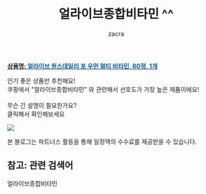 ﻿---
layout: post
title:  "얼라이브종합비타민 ^^"
author: zacra
categories: [ 아이템 ]
tags: [얼라이브종합비타민]
image: https://static.coupangcdn.com/image/product/image/vendoritem/2019/03/20/3000065024/5a1e159d-9f00-41c7-a7bf-1140af04d415.jpg 
description: "쿠팡에서 얼라이브종합비타민 관련 키워드로 가장 고객 선호도가 높은 제품이랍니다."
rating: 4.5
---

<a href="https://link.coupang.com/re/AFFSDP?lptag=AF8407795&pageKey=3961975&itemId=122506&vendorItemId=71481034744&traceid=V0-153-469c57b680e865bd"><b>상품명: <font color='#01579B'>얼라이브 원스데일리 포 우먼 멀티 비타민, 60정, 1개</font></b></a>

인기 좋은 상품만 추천해요!<br/>
쿠팡에서 "얼라이브종합비타민" 와 관련해서 선호도가 가장 높은 제품이에요!<br/><br/>
무슨 긴 설명이 필요한가요?  
클릭해서 확인해보세요


<a href="https://link.coupang.com/re/AFFSDP?lptag=AF8407795&pageKey=3961975&itemId=122506&vendorItemId=71481034744&traceid=V0-153-469c57b680e865bd"><img src="https://thumbnail6.coupangcdn.com/thumbnails/remote/q89/image/vendor_inventory/7997/1f7f5e200cf4c514030c211a0ce41855a5eb05bc8981403778a94b20a0fd.jpg"></a> 

본 블로그는 파트너스 활동을 통해 일정액의 수수료를 제공받을 수 있습니다.

## 참고: 관련 검색어    
얼라이브종합비타민